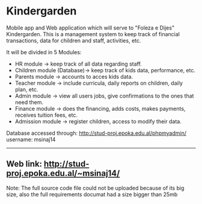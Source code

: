 # Kindergarden
Mobile app and Web application which will serve to "Foleza e Dijes" Kindergarden. This is a management system to keep track of financial transactions, data for children and staff, activities, etc. 

It will be divided in 5 Modules:

- HR module -> keep track of all data regarding staff.
- Children module (Database)-> keep track of kids data, performance, etc.
- Parents module -> accounts to acces kids data.
- Teacher module -> include curricula, daily reports on children, daily plan, etc.
- Admin module -> view all users jobs, give confirmations to the ones that need them.
- Finance module -> does the financing, adds costs, makes payments, receives tuition fees, etc.
- Admission module -> register children, access to modify their data.


Database accessed through:
http://stud-proj.epoka.edu.al/phpmyadmin/
username: msinaj14

-----------------------------------------------------
Web link: http://stud-proj.epoka.edu.al/~msinaj14/
-----------------------------------------------------


Note: The full source code file could not be uploaded because of its big size, also the full requirements documat had a size bigger than 25mb
